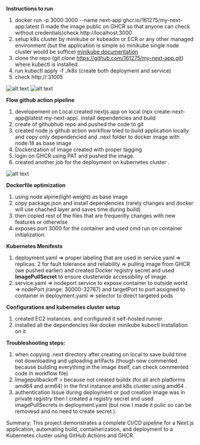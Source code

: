 **Instructions to run**
1. docker run -p 3000:3000 --name next-app ghcr.io/161275/my-next-app:latest (I made the image public on GHCR so that anyone can check without credentials)check http://localhost:3000
2. setup k8s cluster by minikube or kubeadm or ECR or any other managed environment (but the application is simple so minikube single node cluster would be suffice) [minikube documentation](https://minikube.sigs.k8s.io/docs/start/?arch=%2Flinux%2Fx86-64%2Fstable%2Fbinary+download)
3. clone the repo (git clone https://github.com/161275/my-next-app.git) where kubectl is installed
4. run kubectl apply -f ./k8s (create both deployment and service)
5. check http://<ip-of-worker-node>:31005

![alt text](<Screenshot 2025-10-08 at 11.47.15 PM.png>)    ![alt text](<Screenshot 2025-10-09 at 2.04.59 AM.png>)

**Flow github action pipeline**
1. developement on Local created nextjs app on local (npx create-next-app@latest my-next-app). install dependencies and build
2. create of githubhub repo and pushed the code to git 
3. created node js github action workflow tried to build application locally and copy only dependencied and .next folder to docker image with node:18 as base image
4. Dockerization of image created with proper tagging
5. login on GHCR using PAT and pushed the image.
6. created another job for the deployment on kubernetes cluster .
 
![alt text](<Screenshot 2025-10-09 at 2.49.15 AM.png>)

**Dockerfile optimization**
1. using node alpine(light weight) as base image 
2. copy package.json and install dependencies (rarely changes and docker will use chached layer and saves time during build)
3. then copied rest of the files that are frequently changes with new features or otherwise 
4. exposes port 3000 for the container and used cmd run on container initialization.

**Kubernetes Menifests**
1. deployment.yaml
   => proper labeling that are used in service.yaml
   => replicas: 2 for fault tolerance and reliability
   => pulling image from GHCR (we pushed earlier) and created Docker registry secret and used **ImagePullSecret** to ensure clusterwide accessibility of image.
2. service.yaml
   => nodeport service to expose container to outside world
   => nodePort (range: 30000-32767) and targetPort to port assigned to container in deployment.yaml
   => selector to direct targeted pods

**Configurations and kubernetes cluster setup**
1. created EC2 instances. and configured it self-hosted runner
2. installed all the dependencies like docker minikube kubectl installation on it


**Troubleshooting steps:**
1. when copying .next directory after creating on local to save build time not downloading and uploading artifacts (though now commented because building everything in the image itself, can check commented code in workflow file)
2. Imagepullbackoff > because not created buildx (for all arch platforms amd64 and arm64) in the first instance and k8s cluster using amd64 .
3. authentication Issue during deployment or pod creation image was in private registry then I created a registry secret and used imagePullSecrets in deployment.yaml (but now I made it pulic so can be removesd and no need to create secret ).

Summary:
This project demonstrates a complete CI/CD pipeline for a Next.js application, automating build, containerization, and deployment to a Kubernetes cluster using GitHub Actions and GHCR.





